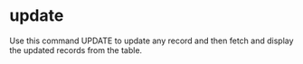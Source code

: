 # update
Use this command UPDATE to update any record and then fetch and display the updated records from the table. 
